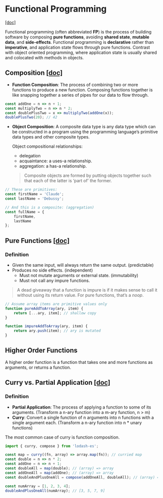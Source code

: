 # Functional Programming
[[doc]](https://medium.com/javascript-scene/master-the-javascript-interview-what-is-functional-programming-7f218c68b3a0)

Functional programming (often abbreviated **FP**) is the process of building software by composing **pure functions**, avoiding **shared state**, **mutable data**, and **side-effects**. Functional programming is **declarative** rather than **imperative**, and application state flows through pure functions. Contrast with object oriented programming, where application state is usually shared and colocated with methods in objects.

## Composition [[doc]](https://medium.com/javascript-scene/composing-software-an-introduction-27b72500d6ea)
- **Function Composition**: The process of combining two or more functions to produce a new function. Composing functions together is like snapping together a series of pipes for our data to flow through.

```js
const addOne = n => n + 1;
const multiplyTwo = n => n * 2;
const doublePlusTwo = x => multiplyTwo(addOne(x));
doublePlusTwo(20); // 42
```

- **Object Composition**: A composite data type is any data type which can be constructed in a program using the programming language’s primitive data types and other composite types.

    Object compositional relationships:
    - delegation
    - acquaintance: a uses-a relationship.
    - aggregation: a has-a relationship.

    > Composite objects are formed by putting objects together such that each of the latter is ‘part of’ the former.

```js
// These are primitives:
const firstName = 'Claude';
const lastName = 'Debussy';

// And this is a composite: (aggregation)
const fullName = {
    firstName,
    lastName
};
```

## Pure Functions [[doc]](https://medium.com/javascript-scene/master-the-javascript-interview-what-is-a-pure-function-d1c076bec976)
### Definition
- Given the same input, will always return the same output. (predictable)
- Produces no side effects. (independent)
    * Must not mutate arguments or external state. (immutability)
    * Must not call any impure functions.

> A dead giveaway that a function is impure is if it makes sense to call it without using its return value. For pure functions, that’s a *noop*.

```js
// Assume array items are primitive values only
function pureAddToArray(ary, item) {
    return [...ary, item]; // shallow copy
}

function impureAddToArray(ary, item) {
    return ary.push(item); // ary is mutated
}
```

## Higher Order Functions
A higher order function is a function that takes one and more functions as arguments, or returns a function.

## Curry vs. Partial Application [[doc]](https://medium.com/javascript-scene/curry-or-partial-application-8150044c78b8)
### Definition
- **Partial Application**: The process of applying a function to some of its arguments. (Transform a n-ary function into a m-ary function, n > m)
- **Curry**: Convert a single function of n arguments into n functions with a single argument each. (Transform a n-ary function into n * unary functions)

The most common case of curry is function composition.

```js
import { curry, compose } from 'lodash-es';

const map = curry((fn, array) => array.map(fn)); // curried map
const double = n => n * 2;
const addOne = n => n + 1;
const doubleAll = map(double); // (array) => array
const addOneAll = map(addOne); // (array) => array
const doubleAndPlusOneAll = compose(addOneAll, doubleAll); // (array) => array

const numArray = [1, 2, 3, 4];
doubleAndPlusOneAll(numArray); // [3, 5, 7, 9]
```